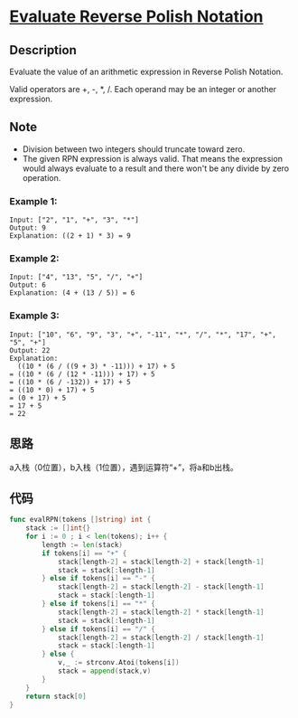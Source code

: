 # [Evaluate Reverse Polish Notation](https://leetcode-cn.com/problems/linked-list-cycle/)

## Description

Evaluate the value of an arithmetic expression in Reverse Polish Notation.

Valid operators are +, -, *, /. Each operand may be an integer or another expression.

## Note

* Division between two integers should truncate toward zero.
* The given RPN expression is always valid. That means the expression would always evaluate to a result and there won't be any divide by zero operation.

### Example 1:

````
Input: ["2", "1", "+", "3", "*"]
Output: 9
Explanation: ((2 + 1) * 3) = 9
````

### Example 2:

````
Input: ["4", "13", "5", "/", "+"]
Output: 6
Explanation: (4 + (13 / 5)) = 6
````

### Example 3:

````
Input: ["10", "6", "9", "3", "+", "-11", "*", "/", "*", "17", "+", "5", "+"]
Output: 22
Explanation: 
  ((10 * (6 / ((9 + 3) * -11))) + 17) + 5
= ((10 * (6 / (12 * -11))) + 17) + 5
= ((10 * (6 / -132)) + 17) + 5
= ((10 * 0) + 17) + 5
= (0 + 17) + 5
= 17 + 5
= 22
````

## 思路

a入栈（0位置），b入栈（1位置），遇到运算符“+”，将a和b出栈。

## 代码
```` Go
func evalRPN(tokens []string) int {
    stack := []int{}    
    for i := 0 ; i < len(tokens); i++ {
    	length := len(stack)
    	if tokens[i] == "+" {
    		stack[length-2] = stack[length-2] + stack[length-1]
    		stack = stack[:length-1]
    	} else if tokens[i] == "-" {
    		stack[length-2] = stack[length-2] - stack[length-1]
    		stack = stack[:length-1]
    	} else if tokens[i] == "*" {
    		stack[length-2] = stack[length-2] * stack[length-1]
    		stack = stack[:length-1]
    	} else if tokens[i] == "/" {
    		stack[length-2] = stack[length-2] / stack[length-1]
    		stack = stack[:length-1]
    	} else {
    		v,_ := strconv.Atoi(tokens[i])
    		stack = append(stack,v)
    	}
    }
    return stack[0]
}
````

